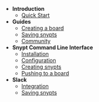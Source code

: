 * __Introduction__
    * [Quick Start](/)
* __Guides__    
    * [Creating a board](/docs/guides/creating_boards.md)   
    * [Saving snypts](/docs/guides/saving_snypts.md)   
    * [Community](/docs/guides/community.md)   
* __Snypt Command Line Interface__
    * [Installation](/docs/cli/installation?id=installation)   
    * [Configuration](/docs/cli/installation?id=configure-snypt-cli)   
    * [Creating snypts](/docs/cli/creating_snypts.md) 
    * [Pushing to a board](/docs/cli/pushing_snypts.md) 
* __Slack__
    * [Integration](/docs/slack/integration.md)
    * [Saving snypts](/docs/slack/saving_snypts.md)    
